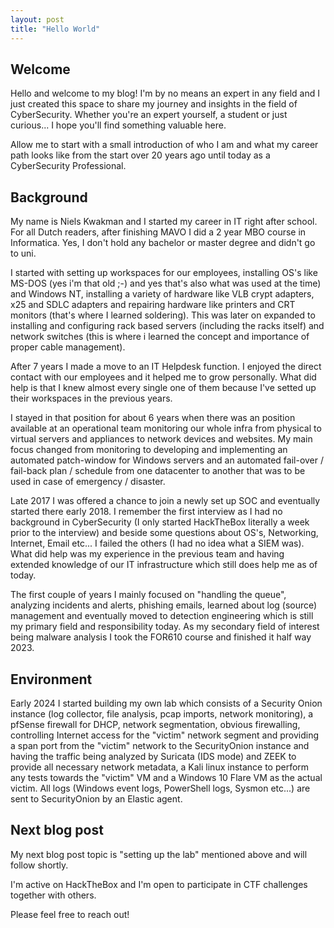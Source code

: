 ```yaml
---
layout: post
title: "Hello World"
---
```

## Welcome

Hello and welcome to my blog! I'm by no means an expert in any field and I just created this space to share my journey and insights in the field of CyberSecurity. Whether you're an expert yourself, a student or just curious... I hope you'll find something valuable here.

Allow me to start with a small introduction of who I am and what my career path looks like from the start over 20 years ago until today as a CyberSecurity Professional.

## Background

My name is Niels Kwakman and I started my career in IT right after school. For all Dutch readers, after finishing MAVO I did a 2 year MBO course in Informatica. Yes, I don't hold any bachelor or master degree and didn't go to uni.

I started with setting up workspaces for our employees, installing OS's like MS-DOS (yes i'm that old ;-) and yes that's also what was used at the time) and Windows NT, installing a variety of hardware like VLB crypt adapters, x25 and SDLC adapters and repairing hardware like printers and CRT monitors (that's where I learned soldering).
This was later on expanded to installing and configuring rack based servers (including the racks itself) and network switches (this is where i learned the concept and importance of proper cable management).

After 7 years I made a move to an IT Helpdesk function. I enjoyed the direct contact with our employees and it helped me to grow personally. What did help is that I knew almost every single one of them because I've setted up their workspaces in the previous years.

I stayed in that position for about 6 years when there was an position available at an operational team monitoring our whole infra from physical to virtual servers and appliances to network devices and websites. My main focus changed from monitoring to developing and implementing an automated patch-window for Windows servers and an automated fail-over / fail-back plan / schedule from one datacenter to another that was to be used in case of emergency / disaster.

Late 2017 I was offered a chance to join a newly set up SOC and eventually started there early 2018. I remember the first interview as I had no background in CyberSecurity (I only started HackTheBox literally a week prior to the interview) and beside some questions about OS's, Networking, Internet, Email etc... I failed the others (I had no idea what a SIEM was). What did help was my experience in the previous team and having extended knowledge of our IT infrastructure which still does help me as of today.

The first couple of years I mainly focused on "handling the queue", analyzing incidents and alerts, phishing emails, learned about log (source) management and eventually moved to detection engineering which is still my primary field and responsibility today. As my secondary field of interest being malware analysis I took the FOR610 course and finished it half way 2023.


## Environment

Early 2024 I started building my own lab which consists of a Security Onion instance (log collector, file analysis, pcap imports, network monitoring), a pfSense firewall for DHCP, network segmentation, obvious firewalling, controlling Internet access for the "victim" network segment and providing a span port from the "victim" network to the SecurityOnion instance and having the traffic being analyzed by Suricata (IDS mode) and ZEEK to provide all necessary network metadata, a Kali linux instance to perform any tests towards the "victim" VM and a Windows 10 Flare VM as the actual victim. All logs (Windows event logs, PowerShell logs, Sysmon etc...) are sent to SecurityOnion by an Elastic agent.

## Next blog post

My next blog post topic is "setting up the lab" mentioned above and will follow shortly.

I'm active on HackTheBox and I'm open to participate in CTF challenges together with others.

Please feel free to reach out!

